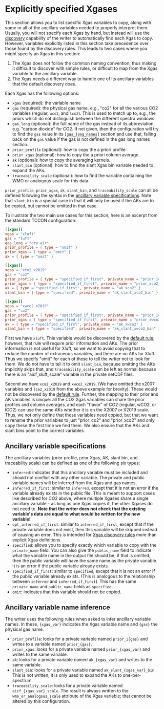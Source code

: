 # Explicitly specified Xgases

This section allows you to list specific Xgas variables to copy, along with some or all of the ancillary variables needed to properly interpret them. 
Usually, you will not specify each Xgas by hand, but instead will use the [discovery](/write_public_netcdf/xgas_discovery.html) capability of the writer to automatically find each Xgas to copy.
However, variables explicitly listed in this section take precedence over those found by the discovery rules.
This leads to two cases where you might specify an Xgas in this section:

1. The Xgas does not follow the common naming convention, thus making it difficult to discover with simple rules, or difficult
   to map from the Xgas variable to the ancillary variable.
2. The Xgas needs a different way to handle one of its ancillary variables that the default discovery does.

Each Xgas has the following options:

- `xgas` (required): the variable name
- `gas` (required): the physical gas name, e.g., "co2" for all the various CO2 variables (regular, `wco2`, and `lco2`).
  This is used to match up to, e.g., the priors which do not distinguish between the different spectra windows.
- `gas_long` (optional): the full name of the gas instead of its abbreviation, e.g. "carbon dioxide" for CO2. If not given,
  then the configuration will try to find the `gas` value in its [`[gas_long_names]`](/write_public_netcdf/gas_proper_names.html) section and use that,
  falling back on the `gas` value if the gas is not defined in the gas long names section.
- `prior_profile` (optional): how to copy the a priori profile.
- `prior_xgas` (optional): how to copy the a priori column average.
- `ak` (optional): how to copy the averaging kernels.
- `slant_bin` (optional): how to find the slant Xgas bin variable needed to expand the AKs.
- `traceability_scale` (optional): how to find the variable containing the WMO or analogous scale for this data.

`prior_profile`, `prior_xgas`, `ak`, `slant_bin`, and `traceability_scale` can all be defined following the syntax in the [ancillary variable specifications](#ancillary-variable-specifications).
Note that `slant_bin` is a special case in that it will only be used if the AKs are to be copied, but cannot be omitted in that case.

To illustrate the two main use cases for this section, here is an excerpt from the standard TCCON configuration:

```toml
[[xgas]]
xgas = "xluft"
gas = "luft"
gas_long = "dry air"
prior_profile = { type = "omit" }
prior_xgas = { type = "omit" }
ak = { type = "omit" }

[[xgas]]
xgas = "xco2_x2019"
gas = "co2"
prior_profile = { type = "specified_if_first", private_name = "prior_1co2", public_name = "prior_co2" }
prior_xgas = { type = "specified_if_first", private_name = "prior_xco2_x2019", public_name = "prior_xco2" }
ak = { type = "specified_if_first", private_name = "ak_xco2" }
slant_bin = { type = "specified", private_name = "ak_slant_xco2_bin" }

[[xgas]]
xgas = "xwco2_x2019"
gas = "co2"
prior_profile = { type = "specified_if_first", private_name = "prior_1co2", public_name = "prior_co2" }
prior_xgas = { type = "specified_if_first", private_name = "prior_xwco2_x2019", public_name = "prior_xco2" }
ak = { type = "specified_if_first", private_name = "ak_xwco2" }
slant_bin = { type = "specified", private_name = "ak_slant_xwco2_bin" }
```

First we have `xluft`.
This variable would be discovered by the [default rule](/write_public_netcdf/xgas_discovery.html#rules); however, that rule will require prior information and AKs.
The prior information is not useful for Xluft, so we want to avoid copying that to reduce the number of extraneous variables, and there are no AKs for Xluft.
Thus we specify "omit" for each of these to tell the writer not to look for them.
We do not have to tell it to omit `slant_bin`, because omitting the AKs implicitly skips that, and `traceability_scale` can be left as normal because there is an "aicf_xluft_scale" variable in the private netCDF files.

Second we have `xco2_x2019` and `xwco2_x2019`.
(We have omitted the x2007 variables and `lco2_x2019` from the above example for brevity).
These would not be discovered by the [default rule](/write_public_netcdf/xgas_discovery.html#rules).
Further, the mapping to their prior and AK variables is unique: all the CO2 Xgas variables can share the prior profiles and column averages, and each "flavor" of CO2 (regular, wCO2, or lCO2) can use the same AKs whether it is on the X2007 or X2019 scale.
Thus, we not only define that these variables need copied, but that we want to rename the prior variables to just "prior_co2" and "prior_xco2" and only copy these the first time we find them.
We also ensure that the AKs and slant bins point to the correct variables.

## Ancillary variable specifications

The ancillary variables (prior profile, prior Xgas, AK, slant bin, and traceability scale) can be defined as one of the following six types:

- `inferred`: indicates that this ancillary variable must be included and should not conflict with any other
  variable. The private and public variable names will be inferred from the Xgas and gas names.
- `inferred_if_first`: similar to `inferred`, except that it is not an error if the variable already exists
  in the public file. This is meant to support cases like described for CO2 above, where multiple Xgases share
  a single ancillary variable - as long as one Xgas copies it, the other Xgases do not need to.
  **Note that the writer does not check that the existing variable's data are equal to what would be written for the new variable!**
- `opt_inferred_if_first`: similar to `inferred_if_first`, except that if the private variable does not exist,
  then this variable will be skipped instead of causing an error. This is intended for [Xgas discovery rules](/write_public_netcdf/xgas_discovery.html#rules) more than explicit Xgas definitions.
- `specified`: allows you to specify exactly which variable to copy with the `private_name` field. You can also
  give the `public_name` field to indicate what the variable name in the output file should be; if that is omitted,
  then the public variable will have the same name as the private variable. It is an error if the public variable
  already exists.
- `specified_if_first`: similar to `specified`, except that it is not an error if the public variable already exists.
  (This is analogous to the relationship between `inferred` and `inferred_if_first`). This has the same `private_name`
  and `public_name` fields as `specified`.
- `omit`: indicates that this variable should not be copied.
  
## Ancillary variable name inference

The writer uses the following rules when asked to infer ancillary variable names.
In these, `{xgas_var}` indicates the Xgas variable name and `{gas}` the physical gas name.

- `prior_profile`: looks for a private variable named `prior_1{gas}` and writes to a variable named `prior_{gas}`.
- `prior_xgas`: looks for a private variable named `prior_{xgas_var}` and writes to the same variable.
- `ak`: looks for a private variable named `ak_{xgas_var}` and writes to the same variable.
- `slant_bin`: looks for a private variable named `ak_slant_{xgas_var}_bin`. This is not written, it is only used to expand
  the AKs to one-per-spectrum.
- `traceability_scale`: looks for a private variable named `aicf_{xgas_var}_scale`. The result is always written to the
  `wmo_or_analogous_scale` attribute of the Xgas variable; that cannot be altered by this configuration.